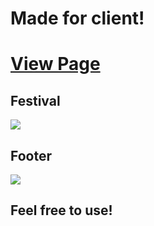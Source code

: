 # Made for client!
# [View Page](https://calvinjamesheath.github.io/Festival-HTML/Desarrollo/index.html)
## Festival 
![](https://github.com/CalvinJamesHeath/calvinjamesheath.github.io/blob/main/Desarrollo/recursos/imagenes/top%20web.png)
## Footer
![](https://github.com/CalvinJamesHeath/calvinjamesheath.github.io/blob/main/Desarrollo/recursos/imagenes/footerweb.png)

## Feel free to use!
